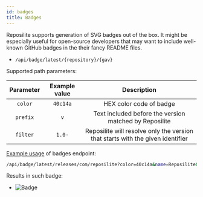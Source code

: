 ```yaml
---
id: badges
title: Badges
---
```


Reposilite supports generation of SVG badges out of the box. 
It might be especially useful for open-source developers that may want to include well-known GitHub badges in the their fancy README files.

* `/api/badge/latest/{repository}/{gav}`

Supported path parameters:

| Parameter | Example value | Description |
| :-------: | :-----------: | :---------: |
| `color` | `40c14a` | HEX color code of badge |
| `prefix` | `v` | Text included before the version matched by Reposilite |
| `filter` | `1.0-` | Reposilite will resolve only the version that starts with the given identifier |

[Example usage](https://github.com/dzikoysk/reposilite/blob/0d9237187702126cc8ec3a70b7ea6d3aecd4c263/.github/README.md?plain=1#L8) of badges endpoint:

```bash
/api/badge/latest/releases/com/reposilite?color=40c14a&name=Reposilite&prefix=v
```

Results in such badge:

* ![Badge](https://maven.reposilite.com/api/badge/latest/releases/org/panda-lang/reposilite?color=40c14a&name=Reposilite&prefix=v)